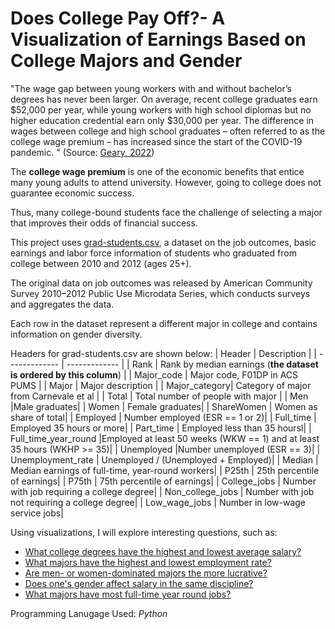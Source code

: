 # Does College Pay Off?- A Visualization of Earnings Based on College Majors and Gender

"The wage gap between young workers with and without bachelor’s degrees has never been larger. On average, recent college graduates earn $52,000 per year, while young workers with high school diplomas but no higher education credential earn only $30,000 per year. The difference in wages between college and high school graduates – often referred to as the college wage premium – has increased since the start of the COVID-19 pandemic. "  (Source: [Geary, 2022](https://www.newamerica.org/education-policy/edcentral/college-pays-off/))

The **college wage premium** is one of the economic benefits that entice many young adults to attend university. However, going to college does not guarantee economic success. 

Thus, many college-bound students face the challenge of selecting a major that improves their odds of financial success. 

This project uses [grad-students.csv](https://github.com/fivethirtyeight/data/blob/master/college-majors/grad-students.csv), a dataset on the job outcomes, basic earnings and labor force information of students who graduated from college between 2010 and 2012 (ages 25+). 

The original data on job outcomes was released by American Community Survey 2010–2012 Public Use Microdata Series, which conducts surveys and aggregates the data.

Each row in the dataset represent a different major in college and contains information on gender diversity.

Headers for grad-students.csv are shown below:
|  Header       | Description  |
| ------------- | ------------- |
| Rank          | Rank by median earnings (**the dataset is ordered by this column**)  |
| Major_code    | Major code, F01DP in ACS PUMS |
| Major         | Major description             |
| Major_category| Category of major from Carnevale et al |
| Total         | Total number of people with major |
| Men           |Male graduates|
| Women         | Female graduates|
| ShareWomen    | Women as share of total|
| Employed     | Number employed (ESR == 1 or 2)|
| Full_time    | Employed 35 hours or more|
| Part_time    | Employed less than 35 hoursl|
| Full_time_year_round    |Employed at least 50 weeks (WKW == 1) and at least 35 hours (WKHP >= 35)|
| Unemployed    |Number unemployed (ESR == 3)|
| Unemployment_rate    | Unemployed / (Unemployed + Employed)|
| Median    | Median earnings of full-time, year-round workers|
| P25th    | 25th percentile of earnings|
| P75th    | 75th percentile of earnings|
| College_jobs    | Number with job requiring a college degree|
| Non_college_jobs    | Number with job not requiring a college degree|
| Low_wage_jobs    | Number in low-wage service jobs|

Using visualizations, I will explore interesting questions, such as:
* [What college degrees have the highest and lowest average salary?](https://github.com/BardouilleMhea/Does-College-Pay-Off-/blob/main/lowest-and-higest-median-salary.ipynb) 
* [What majors have the highest and lowest employment rate?](https://github.com/BardouilleMhea/Does-College-Pay-Off-/blob/main/lowest-and-highest-employment-rate.ipynb)
* [Are men- or women-dominated majors the more lucrative?](url)
* [Does one's gender affect salary in the same discipline?](https://github.com/BardouilleMhea/Does-College-Pay-Off-/blob/main/gender-vs-salary.ipynb)
* [What majors have most full-time year round jobs?](https://github.com/BardouilleMhea/Does-College-Pay-Off-/blob/main/full-time-year-round-jobs.ipynb)



Programming Lanugage Used: *Python*
